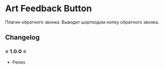 # Art Feedback Button

Плагин обратного звонка. Выводит шорткодом нопку обратного звонка. 


## Changelog

### = 1.0.0 =
* Релиз
